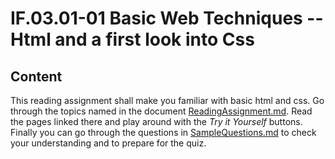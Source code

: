 # IF.03.01-01 Basic Web Techniques -- Html and a first look into Css
## Content
This reading assignment shall make you familiar with basic html and css. Go through the topics named in the document [ReadingAssignment.md](ReadingAssignment.md). Read the pages linked there and play around with the *Try it Yourself* buttons. Finally you can go through the questions in [SampleQuestions.md](SampleQuestions.md) to check your understanding and to prepare for the quiz.
